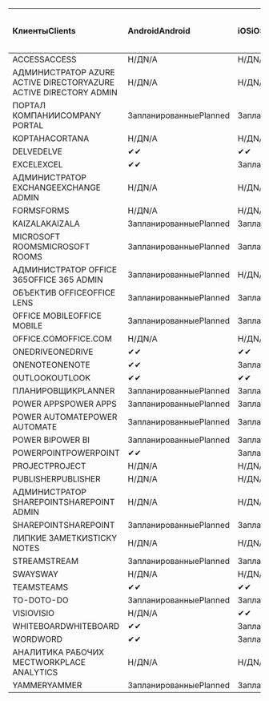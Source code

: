 <!-- This file is generated automatically. Changes made to this file will be overwritten.-->
|<span data-ttu-id="53c18-101">Клиенты</span><span class="sxs-lookup"><span data-stu-id="53c18-101">Clients</span></span>|<span data-ttu-id="53c18-102">Android</span><span class="sxs-lookup"><span data-stu-id="53c18-102">Android</span></span>|<span data-ttu-id="53c18-103">iOS</span><span class="sxs-lookup"><span data-stu-id="53c18-103">iOS</span></span>|<span data-ttu-id="53c18-104">"Mac";</span><span class="sxs-lookup"><span data-stu-id="53c18-104">Mac</span></span>|<span data-ttu-id="53c18-105">Windows 10</span><span class="sxs-lookup"><span data-stu-id="53c18-105">Windows 10</span></span><br><span data-ttu-id="53c18-106">Desktop</span><span class="sxs-lookup"><span data-stu-id="53c18-106">Desktop</span></span>|<span data-ttu-id="53c18-107">Windows 10</span><span class="sxs-lookup"><span data-stu-id="53c18-107">Windows 10</span></span><br><span data-ttu-id="53c18-108">Современные приложения</span><span class="sxs-lookup"><span data-stu-id="53c18-108">Modern Apps</span></span>|
|:-|:-|:-|:-|:-|:-|
|<span data-ttu-id="53c18-109">ACCESS</span><span class="sxs-lookup"><span data-stu-id="53c18-109">ACCESS</span></span>|<span data-ttu-id="53c18-110">Н/Д</span><span class="sxs-lookup"><span data-stu-id="53c18-110">N/A</span></span>|<span data-ttu-id="53c18-111">Н/Д</span><span class="sxs-lookup"><span data-stu-id="53c18-111">N/A</span></span>|<span data-ttu-id="53c18-112">Н/Д</span><span class="sxs-lookup"><span data-stu-id="53c18-112">N/A</span></span>|<span data-ttu-id="53c18-113">Запланированные</span><span class="sxs-lookup"><span data-stu-id="53c18-113">Planned</span></span>|<span data-ttu-id="53c18-114">Н/Д</span><span class="sxs-lookup"><span data-stu-id="53c18-114">N/A</span></span>|
|<span data-ttu-id="53c18-115">АДМИНИСТРАТОР AZURE ACTIVE DIRECTORY</span><span class="sxs-lookup"><span data-stu-id="53c18-115">AZURE ACTIVE DIRECTORY ADMIN</span></span>|<span data-ttu-id="53c18-116">Н/Д</span><span class="sxs-lookup"><span data-stu-id="53c18-116">N/A</span></span>|<span data-ttu-id="53c18-117">Н/Д</span><span class="sxs-lookup"><span data-stu-id="53c18-117">N/A</span></span>|<span data-ttu-id="53c18-118">Н/Д</span><span class="sxs-lookup"><span data-stu-id="53c18-118">N/A</span></span>|<span data-ttu-id="53c18-119">Запланированные</span><span class="sxs-lookup"><span data-stu-id="53c18-119">Planned</span></span>|<span data-ttu-id="53c18-120">Н/Д</span><span class="sxs-lookup"><span data-stu-id="53c18-120">N/A</span></span>|
|<span data-ttu-id="53c18-121">ПОРТАЛ КОМПАНИИ</span><span class="sxs-lookup"><span data-stu-id="53c18-121">COMPANY PORTAL</span></span>|<span data-ttu-id="53c18-122">Запланированные</span><span class="sxs-lookup"><span data-stu-id="53c18-122">Planned</span></span>|<span data-ttu-id="53c18-123">Запланированные</span><span class="sxs-lookup"><span data-stu-id="53c18-123">Planned</span></span>|<span data-ttu-id="53c18-124">Запланированные</span><span class="sxs-lookup"><span data-stu-id="53c18-124">Planned</span></span>|<span data-ttu-id="53c18-125">Н/Д</span><span class="sxs-lookup"><span data-stu-id="53c18-125">N/A</span></span>|<span data-ttu-id="53c18-126">Запланированные</span><span class="sxs-lookup"><span data-stu-id="53c18-126">Planned</span></span>|
|<span data-ttu-id="53c18-127">КОРТАНА</span><span class="sxs-lookup"><span data-stu-id="53c18-127">CORTANA</span></span>|<span data-ttu-id="53c18-128">Н/Д</span><span class="sxs-lookup"><span data-stu-id="53c18-128">N/A</span></span>|<span data-ttu-id="53c18-129">Н/Д</span><span class="sxs-lookup"><span data-stu-id="53c18-129">N/A</span></span>|<span data-ttu-id="53c18-130">Н/Д</span><span class="sxs-lookup"><span data-stu-id="53c18-130">N/A</span></span>|<span data-ttu-id="53c18-131">Н/Д</span><span class="sxs-lookup"><span data-stu-id="53c18-131">N/A</span></span>|<span data-ttu-id="53c18-132">Запланированные</span><span class="sxs-lookup"><span data-stu-id="53c18-132">Planned</span></span>|
|<span data-ttu-id="53c18-133">DELVE</span><span class="sxs-lookup"><span data-stu-id="53c18-133">DELVE</span></span>|<span data-ttu-id="53c18-134">✔</span><span class="sxs-lookup"><span data-stu-id="53c18-134">✔</span></span>|<span data-ttu-id="53c18-135">✔</span><span class="sxs-lookup"><span data-stu-id="53c18-135">✔</span></span>|<span data-ttu-id="53c18-136">Н/Д</span><span class="sxs-lookup"><span data-stu-id="53c18-136">N/A</span></span>|<span data-ttu-id="53c18-137">Н/Д</span><span class="sxs-lookup"><span data-stu-id="53c18-137">N/A</span></span>|<span data-ttu-id="53c18-138">Н/Д</span><span class="sxs-lookup"><span data-stu-id="53c18-138">N/A</span></span>|
|<span data-ttu-id="53c18-139">EXCEL</span><span class="sxs-lookup"><span data-stu-id="53c18-139">EXCEL</span></span>|<span data-ttu-id="53c18-140">✔</span><span class="sxs-lookup"><span data-stu-id="53c18-140">✔</span></span>|<span data-ttu-id="53c18-141">Запланированные</span><span class="sxs-lookup"><span data-stu-id="53c18-141">Planned</span></span>|<span data-ttu-id="53c18-142">Запланированные</span><span class="sxs-lookup"><span data-stu-id="53c18-142">Planned</span></span>|<span data-ttu-id="53c18-143">Запланированные</span><span class="sxs-lookup"><span data-stu-id="53c18-143">Planned</span></span>|<span data-ttu-id="53c18-144">Н/Д</span><span class="sxs-lookup"><span data-stu-id="53c18-144">N/A</span></span>|
|<span data-ttu-id="53c18-145">АДМИНИСТРАТОР EXCHANGE</span><span class="sxs-lookup"><span data-stu-id="53c18-145">EXCHANGE ADMIN</span></span>|<span data-ttu-id="53c18-146">Н/Д</span><span class="sxs-lookup"><span data-stu-id="53c18-146">N/A</span></span>|<span data-ttu-id="53c18-147">Н/Д</span><span class="sxs-lookup"><span data-stu-id="53c18-147">N/A</span></span>|<span data-ttu-id="53c18-148">Н/Д</span><span class="sxs-lookup"><span data-stu-id="53c18-148">N/A</span></span>|<span data-ttu-id="53c18-149">✔</span><span class="sxs-lookup"><span data-stu-id="53c18-149">✔</span></span>|<span data-ttu-id="53c18-150">Н/Д</span><span class="sxs-lookup"><span data-stu-id="53c18-150">N/A</span></span>|
|<span data-ttu-id="53c18-151">FORMS</span><span class="sxs-lookup"><span data-stu-id="53c18-151">FORMS</span></span>|<span data-ttu-id="53c18-152">Н/Д</span><span class="sxs-lookup"><span data-stu-id="53c18-152">N/A</span></span>|<span data-ttu-id="53c18-153">Н/Д</span><span class="sxs-lookup"><span data-stu-id="53c18-153">N/A</span></span>|<span data-ttu-id="53c18-154">Н/Д</span><span class="sxs-lookup"><span data-stu-id="53c18-154">N/A</span></span>|<span data-ttu-id="53c18-155">Н/Д</span><span class="sxs-lookup"><span data-stu-id="53c18-155">N/A</span></span>|<span data-ttu-id="53c18-156">Н/Д</span><span class="sxs-lookup"><span data-stu-id="53c18-156">N/A</span></span>|
|<span data-ttu-id="53c18-157">KAIZALA</span><span class="sxs-lookup"><span data-stu-id="53c18-157">KAIZALA</span></span>|<span data-ttu-id="53c18-158">Запланированные</span><span class="sxs-lookup"><span data-stu-id="53c18-158">Planned</span></span>|<span data-ttu-id="53c18-159">Запланированные</span><span class="sxs-lookup"><span data-stu-id="53c18-159">Planned</span></span>|<span data-ttu-id="53c18-160">Н/Д</span><span class="sxs-lookup"><span data-stu-id="53c18-160">N/A</span></span>|<span data-ttu-id="53c18-161">Н/Д</span><span class="sxs-lookup"><span data-stu-id="53c18-161">N/A</span></span>|<span data-ttu-id="53c18-162">Н/Д</span><span class="sxs-lookup"><span data-stu-id="53c18-162">N/A</span></span>|
|<span data-ttu-id="53c18-163">MICROSOFT ROOMS</span><span class="sxs-lookup"><span data-stu-id="53c18-163">MICROSOFT ROOMS</span></span>|<span data-ttu-id="53c18-164">Запланированные</span><span class="sxs-lookup"><span data-stu-id="53c18-164">Planned</span></span>|<span data-ttu-id="53c18-165">Запланированные</span><span class="sxs-lookup"><span data-stu-id="53c18-165">Planned</span></span>|<span data-ttu-id="53c18-166">Н/Д</span><span class="sxs-lookup"><span data-stu-id="53c18-166">N/A</span></span>|<span data-ttu-id="53c18-167">Н/Д</span><span class="sxs-lookup"><span data-stu-id="53c18-167">N/A</span></span>|<span data-ttu-id="53c18-168">Н/Д</span><span class="sxs-lookup"><span data-stu-id="53c18-168">N/A</span></span>|
|<span data-ttu-id="53c18-169">АДМИНИСТРАТОР OFFICE 365</span><span class="sxs-lookup"><span data-stu-id="53c18-169">OFFICE 365 ADMIN</span></span>|<span data-ttu-id="53c18-170">Запланированные</span><span class="sxs-lookup"><span data-stu-id="53c18-170">Planned</span></span>|<span data-ttu-id="53c18-171">Н/Д</span><span class="sxs-lookup"><span data-stu-id="53c18-171">N/A</span></span>|<span data-ttu-id="53c18-172">Н/Д</span><span class="sxs-lookup"><span data-stu-id="53c18-172">N/A</span></span>|<span data-ttu-id="53c18-173">Н/Д</span><span class="sxs-lookup"><span data-stu-id="53c18-173">N/A</span></span>|<span data-ttu-id="53c18-174">Н/Д</span><span class="sxs-lookup"><span data-stu-id="53c18-174">N/A</span></span>|
|<span data-ttu-id="53c18-175">ОБЪЕКТИВ OFFICE</span><span class="sxs-lookup"><span data-stu-id="53c18-175">OFFICE LENS</span></span>|<span data-ttu-id="53c18-176">Запланированные</span><span class="sxs-lookup"><span data-stu-id="53c18-176">Planned</span></span>|<span data-ttu-id="53c18-177">Запланированные</span><span class="sxs-lookup"><span data-stu-id="53c18-177">Planned</span></span>|<span data-ttu-id="53c18-178">Н/Д</span><span class="sxs-lookup"><span data-stu-id="53c18-178">N/A</span></span>|<span data-ttu-id="53c18-179">Н/Д</span><span class="sxs-lookup"><span data-stu-id="53c18-179">N/A</span></span>|<span data-ttu-id="53c18-180">Н/Д</span><span class="sxs-lookup"><span data-stu-id="53c18-180">N/A</span></span>|
|<span data-ttu-id="53c18-181">OFFICE MOBILE</span><span class="sxs-lookup"><span data-stu-id="53c18-181">OFFICE MOBILE</span></span>|<span data-ttu-id="53c18-182">Запланированные</span><span class="sxs-lookup"><span data-stu-id="53c18-182">Planned</span></span>|<span data-ttu-id="53c18-183">Запланированные</span><span class="sxs-lookup"><span data-stu-id="53c18-183">Planned</span></span>|<span data-ttu-id="53c18-184">Н/Д</span><span class="sxs-lookup"><span data-stu-id="53c18-184">N/A</span></span>|<span data-ttu-id="53c18-185">Н/Д</span><span class="sxs-lookup"><span data-stu-id="53c18-185">N/A</span></span>|<span data-ttu-id="53c18-186">Н/Д</span><span class="sxs-lookup"><span data-stu-id="53c18-186">N/A</span></span>|
|<span data-ttu-id="53c18-187">OFFICE.COM</span><span class="sxs-lookup"><span data-stu-id="53c18-187">OFFICE.COM</span></span>|<span data-ttu-id="53c18-188">Н/Д</span><span class="sxs-lookup"><span data-stu-id="53c18-188">N/A</span></span>|<span data-ttu-id="53c18-189">Н/Д</span><span class="sxs-lookup"><span data-stu-id="53c18-189">N/A</span></span>|<span data-ttu-id="53c18-190">Н/Д</span><span class="sxs-lookup"><span data-stu-id="53c18-190">N/A</span></span>|<span data-ttu-id="53c18-191">Н/Д</span><span class="sxs-lookup"><span data-stu-id="53c18-191">N/A</span></span>|<span data-ttu-id="53c18-192">Запланированные</span><span class="sxs-lookup"><span data-stu-id="53c18-192">Planned</span></span>|
|<span data-ttu-id="53c18-193">ONEDRIVE</span><span class="sxs-lookup"><span data-stu-id="53c18-193">ONEDRIVE</span></span>|<span data-ttu-id="53c18-194">✔</span><span class="sxs-lookup"><span data-stu-id="53c18-194">✔</span></span>|<span data-ttu-id="53c18-195">✔</span><span class="sxs-lookup"><span data-stu-id="53c18-195">✔</span></span>|<span data-ttu-id="53c18-196">✔</span><span class="sxs-lookup"><span data-stu-id="53c18-196">✔</span></span>|<span data-ttu-id="53c18-197">✔</span><span class="sxs-lookup"><span data-stu-id="53c18-197">✔</span></span>|<span data-ttu-id="53c18-198">Запланированные</span><span class="sxs-lookup"><span data-stu-id="53c18-198">Planned</span></span>|
|<span data-ttu-id="53c18-199">ONENOTE</span><span class="sxs-lookup"><span data-stu-id="53c18-199">ONENOTE</span></span>|<span data-ttu-id="53c18-200">✔</span><span class="sxs-lookup"><span data-stu-id="53c18-200">✔</span></span>|<span data-ttu-id="53c18-201">Запланированные</span><span class="sxs-lookup"><span data-stu-id="53c18-201">Planned</span></span>|<span data-ttu-id="53c18-202">Запланированные</span><span class="sxs-lookup"><span data-stu-id="53c18-202">Planned</span></span>|<span data-ttu-id="53c18-203">Запланированные</span><span class="sxs-lookup"><span data-stu-id="53c18-203">Planned</span></span>|<span data-ttu-id="53c18-204">Запланированные</span><span class="sxs-lookup"><span data-stu-id="53c18-204">Planned</span></span>|
|<span data-ttu-id="53c18-205">OUTLOOK</span><span class="sxs-lookup"><span data-stu-id="53c18-205">OUTLOOK</span></span>|<span data-ttu-id="53c18-206">✔</span><span class="sxs-lookup"><span data-stu-id="53c18-206">✔</span></span>|<span data-ttu-id="53c18-207">✔</span><span class="sxs-lookup"><span data-stu-id="53c18-207">✔</span></span>|<span data-ttu-id="53c18-208">Запланированные</span><span class="sxs-lookup"><span data-stu-id="53c18-208">Planned</span></span>|<span data-ttu-id="53c18-209">Запланированные</span><span class="sxs-lookup"><span data-stu-id="53c18-209">Planned</span></span>|<span data-ttu-id="53c18-210">Запланированные</span><span class="sxs-lookup"><span data-stu-id="53c18-210">Planned</span></span>|
|<span data-ttu-id="53c18-211">ПЛАНИРОВЩИК</span><span class="sxs-lookup"><span data-stu-id="53c18-211">PLANNER</span></span>|<span data-ttu-id="53c18-212">Запланированные</span><span class="sxs-lookup"><span data-stu-id="53c18-212">Planned</span></span>|<span data-ttu-id="53c18-213">Запланированные</span><span class="sxs-lookup"><span data-stu-id="53c18-213">Planned</span></span>|<span data-ttu-id="53c18-214">Н/Д</span><span class="sxs-lookup"><span data-stu-id="53c18-214">N/A</span></span>|<span data-ttu-id="53c18-215">Н/Д</span><span class="sxs-lookup"><span data-stu-id="53c18-215">N/A</span></span>|<span data-ttu-id="53c18-216">Н/Д</span><span class="sxs-lookup"><span data-stu-id="53c18-216">N/A</span></span>|
|<span data-ttu-id="53c18-217">POWER APPS</span><span class="sxs-lookup"><span data-stu-id="53c18-217">POWER APPS</span></span>|<span data-ttu-id="53c18-218">Запланированные</span><span class="sxs-lookup"><span data-stu-id="53c18-218">Planned</span></span>|<span data-ttu-id="53c18-219">Запланированные</span><span class="sxs-lookup"><span data-stu-id="53c18-219">Planned</span></span>|<span data-ttu-id="53c18-220">Н/Д</span><span class="sxs-lookup"><span data-stu-id="53c18-220">N/A</span></span>|<span data-ttu-id="53c18-221">Н/Д</span><span class="sxs-lookup"><span data-stu-id="53c18-221">N/A</span></span>|<span data-ttu-id="53c18-222">Запланированные</span><span class="sxs-lookup"><span data-stu-id="53c18-222">Planned</span></span>|
|<span data-ttu-id="53c18-223">POWER AUTOMATE</span><span class="sxs-lookup"><span data-stu-id="53c18-223">POWER AUTOMATE</span></span>|<span data-ttu-id="53c18-224">Запланированные</span><span class="sxs-lookup"><span data-stu-id="53c18-224">Planned</span></span>|<span data-ttu-id="53c18-225">Запланированные</span><span class="sxs-lookup"><span data-stu-id="53c18-225">Planned</span></span>|<span data-ttu-id="53c18-226">Н/Д</span><span class="sxs-lookup"><span data-stu-id="53c18-226">N/A</span></span>|<span data-ttu-id="53c18-227">Н/Д</span><span class="sxs-lookup"><span data-stu-id="53c18-227">N/A</span></span>|<span data-ttu-id="53c18-228">Н/Д</span><span class="sxs-lookup"><span data-stu-id="53c18-228">N/A</span></span>|
|<span data-ttu-id="53c18-229">POWER BI</span><span class="sxs-lookup"><span data-stu-id="53c18-229">POWER BI</span></span>|<span data-ttu-id="53c18-230">Запланированные</span><span class="sxs-lookup"><span data-stu-id="53c18-230">Planned</span></span>|<span data-ttu-id="53c18-231">Запланированные</span><span class="sxs-lookup"><span data-stu-id="53c18-231">Planned</span></span>|<span data-ttu-id="53c18-232">Н/Д</span><span class="sxs-lookup"><span data-stu-id="53c18-232">N/A</span></span>|<span data-ttu-id="53c18-233">Запланированные</span><span class="sxs-lookup"><span data-stu-id="53c18-233">Planned</span></span>|<span data-ttu-id="53c18-234">Запланированные</span><span class="sxs-lookup"><span data-stu-id="53c18-234">Planned</span></span>|
|<span data-ttu-id="53c18-235">POWERPOINT</span><span class="sxs-lookup"><span data-stu-id="53c18-235">POWERPOINT</span></span>|<span data-ttu-id="53c18-236">✔</span><span class="sxs-lookup"><span data-stu-id="53c18-236">✔</span></span>|<span data-ttu-id="53c18-237">Запланированные</span><span class="sxs-lookup"><span data-stu-id="53c18-237">Planned</span></span>|<span data-ttu-id="53c18-238">Запланированные</span><span class="sxs-lookup"><span data-stu-id="53c18-238">Planned</span></span>|<span data-ttu-id="53c18-239">Запланированные</span><span class="sxs-lookup"><span data-stu-id="53c18-239">Planned</span></span>|<span data-ttu-id="53c18-240">Н/Д</span><span class="sxs-lookup"><span data-stu-id="53c18-240">N/A</span></span>|
|<span data-ttu-id="53c18-241">PROJECT</span><span class="sxs-lookup"><span data-stu-id="53c18-241">PROJECT</span></span>|<span data-ttu-id="53c18-242">Н/Д</span><span class="sxs-lookup"><span data-stu-id="53c18-242">N/A</span></span>|<span data-ttu-id="53c18-243">Н/Д</span><span class="sxs-lookup"><span data-stu-id="53c18-243">N/A</span></span>|<span data-ttu-id="53c18-244">Н/Д</span><span class="sxs-lookup"><span data-stu-id="53c18-244">N/A</span></span>|<span data-ttu-id="53c18-245">Запланированные</span><span class="sxs-lookup"><span data-stu-id="53c18-245">Planned</span></span>|<span data-ttu-id="53c18-246">Н/Д</span><span class="sxs-lookup"><span data-stu-id="53c18-246">N/A</span></span>|
|<span data-ttu-id="53c18-247">PUBLISHER</span><span class="sxs-lookup"><span data-stu-id="53c18-247">PUBLISHER</span></span>|<span data-ttu-id="53c18-248">Н/Д</span><span class="sxs-lookup"><span data-stu-id="53c18-248">N/A</span></span>|<span data-ttu-id="53c18-249">Н/Д</span><span class="sxs-lookup"><span data-stu-id="53c18-249">N/A</span></span>|<span data-ttu-id="53c18-250">Н/Д</span><span class="sxs-lookup"><span data-stu-id="53c18-250">N/A</span></span>|<span data-ttu-id="53c18-251">✔</span><span class="sxs-lookup"><span data-stu-id="53c18-251">✔</span></span>|<span data-ttu-id="53c18-252">Н/Д</span><span class="sxs-lookup"><span data-stu-id="53c18-252">N/A</span></span>|
|<span data-ttu-id="53c18-253">АДМИНИСТРАТОР SHAREPOINT</span><span class="sxs-lookup"><span data-stu-id="53c18-253">SHAREPOINT ADMIN</span></span>|<span data-ttu-id="53c18-254">Н/Д</span><span class="sxs-lookup"><span data-stu-id="53c18-254">N/A</span></span>|<span data-ttu-id="53c18-255">Н/Д</span><span class="sxs-lookup"><span data-stu-id="53c18-255">N/A</span></span>|<span data-ttu-id="53c18-256">Н/Д</span><span class="sxs-lookup"><span data-stu-id="53c18-256">N/A</span></span>|<span data-ttu-id="53c18-257">Запланированные</span><span class="sxs-lookup"><span data-stu-id="53c18-257">Planned</span></span>|<span data-ttu-id="53c18-258">Н/Д</span><span class="sxs-lookup"><span data-stu-id="53c18-258">N/A</span></span>|
|<span data-ttu-id="53c18-259">SHAREPOINT</span><span class="sxs-lookup"><span data-stu-id="53c18-259">SHAREPOINT</span></span>|<span data-ttu-id="53c18-260">Запланированные</span><span class="sxs-lookup"><span data-stu-id="53c18-260">Planned</span></span>|<span data-ttu-id="53c18-261">Запланированные</span><span class="sxs-lookup"><span data-stu-id="53c18-261">Planned</span></span>|<span data-ttu-id="53c18-262">Н/Д</span><span class="sxs-lookup"><span data-stu-id="53c18-262">N/A</span></span>|<span data-ttu-id="53c18-263">Н/Д</span><span class="sxs-lookup"><span data-stu-id="53c18-263">N/A</span></span>|<span data-ttu-id="53c18-264">Н/Д</span><span class="sxs-lookup"><span data-stu-id="53c18-264">N/A</span></span>|
|<span data-ttu-id="53c18-265">ЛИПКИЕ ЗАМЕТКИ</span><span class="sxs-lookup"><span data-stu-id="53c18-265">STICKY NOTES</span></span>|<span data-ttu-id="53c18-266">Н/Д</span><span class="sxs-lookup"><span data-stu-id="53c18-266">N/A</span></span>|<span data-ttu-id="53c18-267">Н/Д</span><span class="sxs-lookup"><span data-stu-id="53c18-267">N/A</span></span>|<span data-ttu-id="53c18-268">Н/Д</span><span class="sxs-lookup"><span data-stu-id="53c18-268">N/A</span></span>|<span data-ttu-id="53c18-269">Н/Д</span><span class="sxs-lookup"><span data-stu-id="53c18-269">N/A</span></span>|<span data-ttu-id="53c18-270">Запланированные</span><span class="sxs-lookup"><span data-stu-id="53c18-270">Planned</span></span>|
|<span data-ttu-id="53c18-271">STREAM</span><span class="sxs-lookup"><span data-stu-id="53c18-271">STREAM</span></span>|<span data-ttu-id="53c18-272">Запланированные</span><span class="sxs-lookup"><span data-stu-id="53c18-272">Planned</span></span>|<span data-ttu-id="53c18-273">Запланированные</span><span class="sxs-lookup"><span data-stu-id="53c18-273">Planned</span></span>|<span data-ttu-id="53c18-274">Н/Д</span><span class="sxs-lookup"><span data-stu-id="53c18-274">N/A</span></span>|<span data-ttu-id="53c18-275">Н/Д</span><span class="sxs-lookup"><span data-stu-id="53c18-275">N/A</span></span>|<span data-ttu-id="53c18-276">Н/Д</span><span class="sxs-lookup"><span data-stu-id="53c18-276">N/A</span></span>|
|<span data-ttu-id="53c18-277">SWAY</span><span class="sxs-lookup"><span data-stu-id="53c18-277">SWAY</span></span>|<span data-ttu-id="53c18-278">Н/Д</span><span class="sxs-lookup"><span data-stu-id="53c18-278">N/A</span></span>|<span data-ttu-id="53c18-279">Н/Д</span><span class="sxs-lookup"><span data-stu-id="53c18-279">N/A</span></span>|<span data-ttu-id="53c18-280">Н/Д</span><span class="sxs-lookup"><span data-stu-id="53c18-280">N/A</span></span>|<span data-ttu-id="53c18-281">Н/Д</span><span class="sxs-lookup"><span data-stu-id="53c18-281">N/A</span></span>|<span data-ttu-id="53c18-282">Запланированные</span><span class="sxs-lookup"><span data-stu-id="53c18-282">Planned</span></span>|
|<span data-ttu-id="53c18-283">TEAMS</span><span class="sxs-lookup"><span data-stu-id="53c18-283">TEAMS</span></span>|<span data-ttu-id="53c18-284">✔</span><span class="sxs-lookup"><span data-stu-id="53c18-284">✔</span></span>|<span data-ttu-id="53c18-285">✔</span><span class="sxs-lookup"><span data-stu-id="53c18-285">✔</span></span>|<span data-ttu-id="53c18-286">✔</span><span class="sxs-lookup"><span data-stu-id="53c18-286">✔</span></span>|<span data-ttu-id="53c18-287">Запланированные</span><span class="sxs-lookup"><span data-stu-id="53c18-287">Planned</span></span>|<span data-ttu-id="53c18-288">Н/Д</span><span class="sxs-lookup"><span data-stu-id="53c18-288">N/A</span></span>|
|<span data-ttu-id="53c18-289">TO-DO</span><span class="sxs-lookup"><span data-stu-id="53c18-289">TO-DO</span></span>|<span data-ttu-id="53c18-290">Запланированные</span><span class="sxs-lookup"><span data-stu-id="53c18-290">Planned</span></span>|<span data-ttu-id="53c18-291">Запланированные</span><span class="sxs-lookup"><span data-stu-id="53c18-291">Planned</span></span>|<span data-ttu-id="53c18-292">Запланированные</span><span class="sxs-lookup"><span data-stu-id="53c18-292">Planned</span></span>|<span data-ttu-id="53c18-293">Н/Д</span><span class="sxs-lookup"><span data-stu-id="53c18-293">N/A</span></span>|<span data-ttu-id="53c18-294">Запланированные</span><span class="sxs-lookup"><span data-stu-id="53c18-294">Planned</span></span>|
|<span data-ttu-id="53c18-295">VISIO</span><span class="sxs-lookup"><span data-stu-id="53c18-295">VISIO</span></span>|<span data-ttu-id="53c18-296">Н/Д</span><span class="sxs-lookup"><span data-stu-id="53c18-296">N/A</span></span>|<span data-ttu-id="53c18-297">✔</span><span class="sxs-lookup"><span data-stu-id="53c18-297">✔</span></span>|<span data-ttu-id="53c18-298">Н/Д</span><span class="sxs-lookup"><span data-stu-id="53c18-298">N/A</span></span>|<span data-ttu-id="53c18-299">Запланированные</span><span class="sxs-lookup"><span data-stu-id="53c18-299">Planned</span></span>|<span data-ttu-id="53c18-300">Н/Д</span><span class="sxs-lookup"><span data-stu-id="53c18-300">N/A</span></span>|
|<span data-ttu-id="53c18-301">WHITEBOARD</span><span class="sxs-lookup"><span data-stu-id="53c18-301">WHITEBOARD</span></span>|<span data-ttu-id="53c18-302">✔</span><span class="sxs-lookup"><span data-stu-id="53c18-302">✔</span></span>|<span data-ttu-id="53c18-303">Запланированные</span><span class="sxs-lookup"><span data-stu-id="53c18-303">Planned</span></span>|<span data-ttu-id="53c18-304">Н/Д</span><span class="sxs-lookup"><span data-stu-id="53c18-304">N/A</span></span>|<span data-ttu-id="53c18-305">Н/Д</span><span class="sxs-lookup"><span data-stu-id="53c18-305">N/A</span></span>|<span data-ttu-id="53c18-306">Запланированные</span><span class="sxs-lookup"><span data-stu-id="53c18-306">Planned</span></span>|
|<span data-ttu-id="53c18-307">WORD</span><span class="sxs-lookup"><span data-stu-id="53c18-307">WORD</span></span>|<span data-ttu-id="53c18-308">✔</span><span class="sxs-lookup"><span data-stu-id="53c18-308">✔</span></span>|<span data-ttu-id="53c18-309">Запланированные</span><span class="sxs-lookup"><span data-stu-id="53c18-309">Planned</span></span>|<span data-ttu-id="53c18-310">Запланированные</span><span class="sxs-lookup"><span data-stu-id="53c18-310">Planned</span></span>|<span data-ttu-id="53c18-311">Запланированные</span><span class="sxs-lookup"><span data-stu-id="53c18-311">Planned</span></span>|<span data-ttu-id="53c18-312">Н/Д</span><span class="sxs-lookup"><span data-stu-id="53c18-312">N/A</span></span>|
|<span data-ttu-id="53c18-313">АНАЛИТИКА РАБОЧИХ МЕСТ</span><span class="sxs-lookup"><span data-stu-id="53c18-313">WORKPLACE ANALYTICS</span></span>|<span data-ttu-id="53c18-314">Н/Д</span><span class="sxs-lookup"><span data-stu-id="53c18-314">N/A</span></span>|<span data-ttu-id="53c18-315">Н/Д</span><span class="sxs-lookup"><span data-stu-id="53c18-315">N/A</span></span>|<span data-ttu-id="53c18-316">Н/Д</span><span class="sxs-lookup"><span data-stu-id="53c18-316">N/A</span></span>|<span data-ttu-id="53c18-317">Н/Д</span><span class="sxs-lookup"><span data-stu-id="53c18-317">N/A</span></span>|<span data-ttu-id="53c18-318">Н/Д</span><span class="sxs-lookup"><span data-stu-id="53c18-318">N/A</span></span>|
|<span data-ttu-id="53c18-319">YAMMER</span><span class="sxs-lookup"><span data-stu-id="53c18-319">YAMMER</span></span>|<span data-ttu-id="53c18-320">Запланированные</span><span class="sxs-lookup"><span data-stu-id="53c18-320">Planned</span></span>|<span data-ttu-id="53c18-321">Запланированные</span><span class="sxs-lookup"><span data-stu-id="53c18-321">Planned</span></span>|<span data-ttu-id="53c18-322">Запланированные</span><span class="sxs-lookup"><span data-stu-id="53c18-322">Planned</span></span>|<span data-ttu-id="53c18-323">Запланированные</span><span class="sxs-lookup"><span data-stu-id="53c18-323">Planned</span></span>|<span data-ttu-id="53c18-324">Н/Д</span><span class="sxs-lookup"><span data-stu-id="53c18-324">N/A</span></span>|
